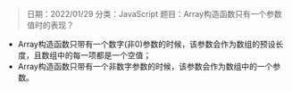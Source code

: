 > 日期：2022/01/29
分类：JavaScript
题目：Array构造函数只有一个参数值时的表现？

- Array构造函数只带有一个数字(非0)参数的时候，该参数会作为数组的预设长度，且数组中的每一项都是一个空值；
- Array构造函数只带有一个非数字参数的时候，该参数会作为数组中的一个参数。

